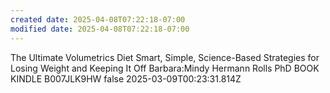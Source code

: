 ```yaml
---
created date: 2025-04-08T07:22:18-07:00
modified date: 2025-04-08T07:22:18-07:00
---
```

The Ultimate Volumetrics Diet
Smart, Simple, Science-Based Strategies for Losing Weight and Keeping It Off
Barbara:Mindy Hermann Rolls PhD
BOOK
KINDLE
B007JLK9HW
false
2025-03-09T00:23:31.814Z
